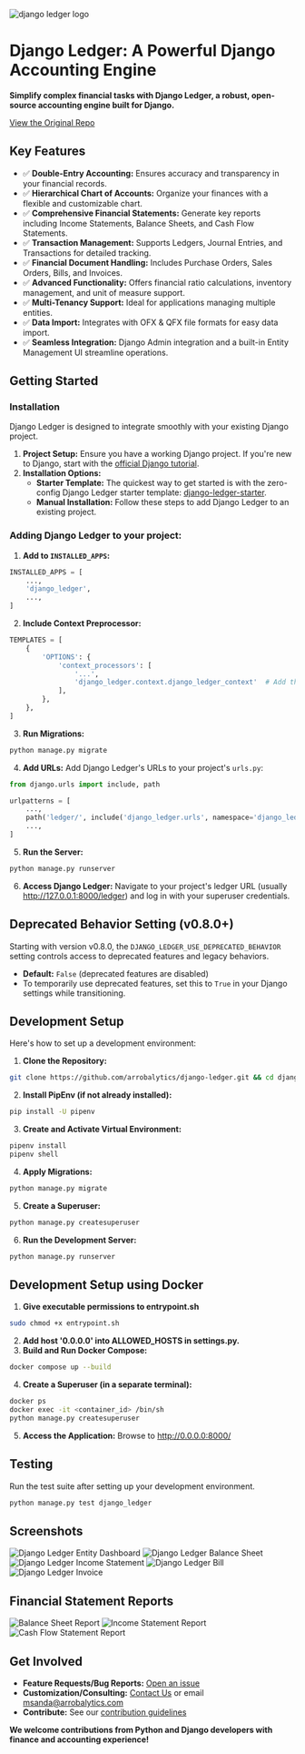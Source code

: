 <!-- Django Ledger Logo -->
![django ledger logo](https://us-east-1.linodeobjects.com/django-ledger/logo/django-ledger-logo@2x.png)

# Django Ledger: A Powerful Django Accounting Engine

**Simplify complex financial tasks with Django Ledger, a robust, open-source accounting engine built for Django.**

[View the Original Repo](https://github.com/arrobalytics/django-ledger)

## Key Features

*   ✅ **Double-Entry Accounting:** Ensures accuracy and transparency in your financial records.
*   ✅ **Hierarchical Chart of Accounts:** Organize your finances with a flexible and customizable chart.
*   ✅ **Comprehensive Financial Statements:** Generate key reports including Income Statements, Balance Sheets, and Cash Flow Statements.
*   ✅ **Transaction Management:** Supports Ledgers, Journal Entries, and Transactions for detailed tracking.
*   ✅ **Financial Document Handling:** Includes Purchase Orders, Sales Orders, Bills, and Invoices.
*   ✅ **Advanced Functionality:** Offers financial ratio calculations, inventory management, and unit of measure support.
*   ✅ **Multi-Tenancy Support:** Ideal for applications managing multiple entities.
*   ✅ **Data Import:** Integrates with OFX & QFX file formats for easy data import.
*   ✅ **Seamless Integration:** Django Admin integration and a built-in Entity Management UI streamline operations.

## Getting Started

### Installation

Django Ledger is designed to integrate smoothly with your existing Django project.

1.  **Project Setup:** Ensure you have a working Django project. If you're new to Django, start with the [official Django tutorial](https://docs.djangoproject.com/en/4.2/intro/tutorial01/#creating-a-project).
2.  **Installation Options:**
    *   **Starter Template:** The quickest way to get started is with the zero-config Django Ledger starter template:  [django-ledger-starter](https://github.com/arrobalytics/django-ledger-starter).
    *   **Manual Installation:** Follow these steps to add Django Ledger to an existing project.

### Adding Django Ledger to your project:

1.  **Add to `INSTALLED_APPS`:**

```python
INSTALLED_APPS = [
    ...,
    'django_ledger',
    ...,
]
```

2.  **Include Context Preprocessor:**

```python
TEMPLATES = [
    {
        'OPTIONS': {
            'context_processors': [
                '...',
                'django_ledger.context.django_ledger_context'  # Add this line
            ],
        },
    },
]
```

3.  **Run Migrations:**

```bash
python manage.py migrate
```

4.  **Add URLs:** Add Django Ledger's URLs to your project's `urls.py`:

```python
from django.urls import include, path

urlpatterns = [
    ...,
    path('ledger/', include('django_ledger.urls', namespace='django_ledger')),
    ...,
]
```

5.  **Run the Server:**

```bash
python manage.py runserver
```

6.  **Access Django Ledger:** Navigate to your project's ledger URL (usually http://127.0.0.1:8000/ledger) and log in with your superuser credentials.

## Deprecated Behavior Setting (v0.8.0+)

Starting with version v0.8.0, the `DJANGO_LEDGER_USE_DEPRECATED_BEHAVIOR` setting controls access to deprecated features and legacy behaviors.

*   **Default:** `False` (deprecated features are disabled)
*   To temporarily use deprecated features, set this to `True` in your Django settings while transitioning.

## Development Setup

Here's how to set up a development environment:

1.  **Clone the Repository:**

```bash
git clone https://github.com/arrobalytics/django-ledger.git && cd django-ledger
```

2.  **Install PipEnv (if not already installed):**

```bash
pip install -U pipenv
```

3.  **Create and Activate Virtual Environment:**

```bash
pipenv install
pipenv shell
```

4.  **Apply Migrations:**

```bash
python manage.py migrate
```

5.  **Create a Superuser:**

```bash
python manage.py createsuperuser
```

6.  **Run the Development Server:**

```bash
python manage.py runserver
```

## Development Setup using Docker

1.  **Give executable permissions to entrypoint.sh**

```bash
sudo chmod +x entrypoint.sh
```

2.  **Add host '0.0.0.0' into ALLOWED_HOSTS in settings.py.**
3.  **Build and Run Docker Compose:**

```bash
docker compose up --build
```

4.  **Create a Superuser (in a separate terminal):**

```bash
docker ps
docker exec -it <container_id> /bin/sh
python manage.py createsuperuser
```

5.  **Access the Application:** Browse to http://0.0.0.0:8000/

## Testing

Run the test suite after setting up your development environment.

```bash
python manage.py test django_ledger
```

## Screenshots

<!-- Screenshots - Add alt text and captions where possible -->
![Django Ledger Entity Dashboard](https://us-east-1.linodeobjects.com/django-ledger/public/img/django_ledger_entity_dashboard.png)
![Django Ledger Balance Sheet](https://us-east-1.linodeobjects.com/django-ledger/public/img/django_ledger_income_statement.png)
![Django Ledger Income Statement](https://us-east-1.linodeobjects.com/django-ledger/public/img/django_ledger_balance_sheet.png)
![Django Ledger Bill](https://us-east-1.linodeobjects.com/django-ledger/public/img/django_ledger_bill.png)
![Django Ledger Invoice](https://us-east-1.linodeobjects.com/django-ledger/public/img/django_ledger_invoice.png)

## Financial Statement Reports

![Balance Sheet Report](https://django-ledger.us-east-1.linodeobjects.com/public/img/BalanceSheetStatement.png)
![Income Statement Report](https://django-ledger.us-east-1.linodeobjects.com/public/img/IncomeStatement.png)
![Cash Flow Statement Report](https://django-ledger.us-east-1.linodeobjects.com/public/img/CashFlowStatement.png)

## Get Involved

*   **Feature Requests/Bug Reports:** [Open an issue](https://github.com/arrobalytics/django-ledger/issues)
*   **Customization/Consulting:** [Contact Us](https://www.miguelsanda.com/work-with-me/) or email msanda@arrobalytics.com
*   **Contribute:** See our [contribution guidelines](https://github.com/arrobalytics/django-ledger/blob/master/Contribute.md)

**We welcome contributions from Python and Django developers with finance and accounting experience!**